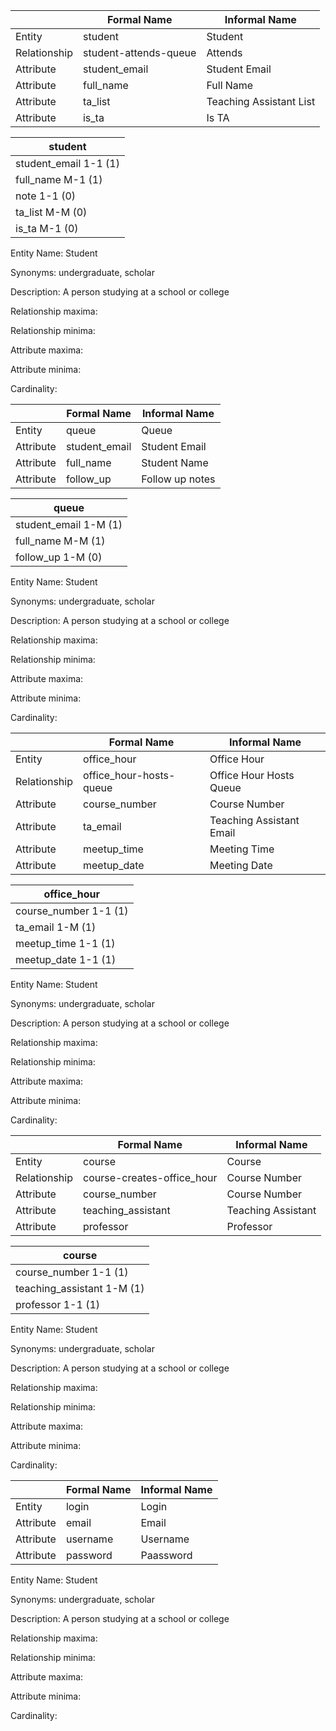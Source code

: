 |             | Formal Name | Informal Name |
| ----------- | ----------- | ------------- |
| Entity       | student       | Student         |
| Relationship     | student-attends-queue        | Attends          |
| Attribute       | student_email        | Student Email          |
| Attribute      | full_name        |    Full Name       |
| Attribute | ta_list       | Teaching Assistant List         |
| Attribute | is_ta       | Is TA        |

| student |
| ----------- |
| student_email 1-1 (1)  |
| full_name     M-1 (1) |
| note     1-1 (0)  |
| ta_list     M-M (0) |
| is_ta     M-1 (0) |


Entity Name: Student

Synonyms: undergraduate, scholar

Description: A person studying at a school or college

Relationship maxima: 

Relationship minima:

Attribute maxima:

Attribute minima:

Cardinality:


|             | Formal Name | Informal Name |
| ----------- | ----------- | ------------- |
| Entity       | queue       | Queue         |
| Attribute       | student_email        | Student Email          |
| Attribute      | full_name        | Student Name          |
| Attribute | follow_up       | Follow up notes         |


| queue |
| ----------- |
| student_email 1-M (1)  |
| full_name     M-M (1) |
| follow_up     1-M (0)  |

Entity Name: Student

Synonyms: undergraduate, scholar

Description: A person studying at a school or college

Relationship maxima: 

Relationship minima:

Attribute maxima:

Attribute minima:

Cardinality:


|             | Formal Name | Informal Name |
| ----------- | ----------- | ------------- |
| Entity   | office_hour     | Office Hour |
| Relationship   | office_hour-hosts-queue  | Office Hour Hosts Queue          |
| Attribute |  course_number |  Course Number   |
| Attribute |  ta_email      |  Teaching Assistant Email   |
| Attribute |  meetup_time   |  Meeting Time  |
| Attribute |  meetup_date   |  Meeting Date   |

| office_hour |
| ----------- |
| course_number 1-1 (1)  |
| ta_email     1-M (1) |
| meetup_time     1-1 (1)  |
| meetup_date     1-1 (1)  |

Entity Name: Student

Synonyms: undergraduate, scholar

Description: A person studying at a school or college

Relationship maxima: 

Relationship minima:

Attribute maxima:

Attribute minima:

Cardinality:

|             | Formal Name | Informal Name |
| ----------- | ----------- | ------------- |
| Entity       | course         | Course        |
| Relationship | course-creates-office_hour | Course Number |
| Attribute    | course_number        | Course Number       |
| Attribute    | teaching_assistant   | Teaching Assistant  |
| Attribute    | professor       | Professor         |

| course |
| ----------- |
| course_number 1-1 (1)  |
| teaching_assistant     1-M (1) |
| professor     1-1 (1)  |


Entity Name: Student

Synonyms: undergraduate, scholar

Description: A person studying at a school or college

Relationship maxima: 

Relationship minima:

Attribute maxima:

Attribute minima:

Cardinality:

|             | Formal Name | Informal Name |
| ----------- | ----------- | ------------- |
| Entity       | login       | Login         |
| Attribute    | email       | Email         |
| Attribute    | username    | Username      |
| Attribute    | password    | Paassword     |

Entity Name: Student

Synonyms: undergraduate, scholar

Description: A person studying at a school or college

Relationship maxima: 

Relationship minima:

Attribute maxima:

Attribute minima:

Cardinality:
